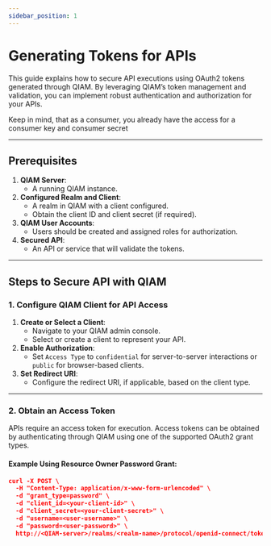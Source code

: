 ```yaml
---
sidebar_position: 1
---
```

# Generating Tokens for APIs

This guide explains how to secure API executions using OAuth2 tokens generated through QIAM. By leveraging QIAM’s token management and validation, you can implement robust authentication and authorization for your APIs.

Keep in mind, that as a consumer, you already have the access for a consumer key and consumer secret

---

## Prerequisites

1. **QIAM Server**:
   - A running QIAM instance.
2. **Configured Realm and Client**:
   - A realm in QIAM with a client configured.
   - Obtain the client ID and client secret (if required).
3. **QIAM User Accounts**:
   - Users should be created and assigned roles for authorization.
4. **Secured API**:
   - An API or service that will validate the tokens.

---

## Steps to Secure API with QIAM

### 1. Configure QIAM Client for API Access

1. **Create or Select a Client**:
   - Navigate to your QIAM admin console.
   - Select or create a client to represent your API.
2. **Enable Authorization**:
   - Set `Access Type` to `confidential` for server-to-server interactions or `public` for browser-based clients.
3. **Set Redirect URI**:
   - Configure the redirect URI, if applicable, based on the client type.

---

### 2. Obtain an Access Token

APIs require an access token for execution. Access tokens can be obtained by authenticating through QIAM using one of the supported OAuth2 grant types.

#### Example Using Resource Owner Password Grant:
```json
curl -X POST \
  -H "Content-Type: application/x-www-form-urlencoded" \
  -d "grant_type=password" \
  -d "client_id=<your-client-id>" \
  -d "client_secret=<your-client-secret>" \
  -d "username=<user-username>" \
  -d "password=<user-password>" \
  http://<QIAM-server>/realms/<realm-name>/protocol/openid-connect/token
